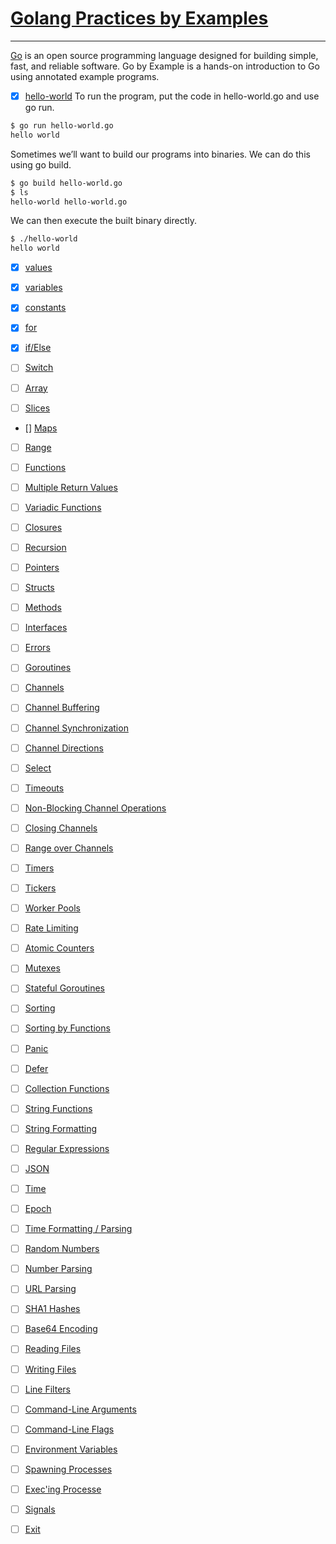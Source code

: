 # [Golang Practices by Examples](https://gobyexample.com)
****

[Go](http://golang.org/) is an open source programming language designed for building simple, fast, and reliable software.
Go by Example is a hands-on introduction to Go using annotated example programs.

- [x] [hello-world](https://gobyexample.com/hello-world)
To run the program, put the code in hello-world.go and use go run.	

```sh
$ go run hello-world.go
hello world
```

Sometimes we’ll want to build our programs into binaries. We can do this using go build.	

```sh
$ go build hello-world.go
$ ls
hello-world	hello-world.go
```

We can then execute the built binary directly.

```sh
$ ./hello-world
hello world
```

- [x] [values](https://gobyexample.com/values)

- [x] [variables](https://gobyexample.com/variables)

- [x] [constants](https://gobyexample.com/constants)

- [x] [for](https://gobyexample.com/for)

- [x] [if/Else](https://gobyexample.com/if-else)

- [ ] [Switch]("https://gobyexample.com/switch")

- [ ] [Array]("https://gobyexample.com/arrays")

- [ ] [Slices]("https://gobyexample.com/slices")

- [] [Maps]("https://gobyexample.com/maps")

- [ ] [Range]("https://gobyexample.com/range")

- [ ] [Functions]("https://gobyexample.com/functions")

- [ ] [Multiple Return Values]("https://gobyexample.com/multiple-return-values")

- [ ] [Variadic Functions]("https://gobyexample.com/variadic-functions")

- [ ] [Closures]("https://gobyexample.com/closures">)

- [ ] [Recursion]("https://gobyexample.com/recursion")

- [ ] [Pointers]("https://gobyexample.com/pointers")

- [ ] [Structs]("https://gobyexample.com/structs")

- [ ] [Methods]("https://gobyexample.com/methods")

- [ ] [Interfaces]("https://gobyexample.com/interfaces")

- [ ] [Errors]("https://gobyexample.com/errors")

- [ ] [Goroutines]("https://gobyexample.com/goroutines")

- [ ] [Channels]("https://gobyexample.com/channels")

- [ ] [Channel Buffering]("https://gobyexample.com/channel-buffering")

- [ ] [Channel Synchronization]("https://gobyexample.com/channel-synchronization")

- [ ] [Channel Directions]("https://gobyexample.com/channel-directions")

- [ ] [Select]("https://gobyexample.com/select")

- [ ] [Timeouts]("https://gobyexample.com/timeouts")

- [ ] [Non-Blocking Channel Operations]("https://gobyexample.com/non-blocking-channel-operations")

- [ ] [Closing Channels]("https://gobyexample.com/closing-channels")

- [ ] [Range over Channels]("https://gobyexample.com/range-over-channels")

- [ ] [Timers]("https://gobyexample.com/timers")

- [ ] [Tickers]("https://gobyexample.com/tickers")

- [ ] [Worker Pools]("https://gobyexample.com/worker-pools")

- [ ] [Rate Limiting]("https://gobyexample.com/rate-limiting")

- [ ] [Atomic Counters]("https://gobyexample.com/atomic-counters")

- [ ] [Mutexes]("https://gobyexample.com/mutexes")

- [ ] [Stateful Goroutines]("https://gobyexample.com/stateful-goroutines")

- [ ] [Sorting]("https://gobyexample.com/sorting")

- [ ] [Sorting by Functions]("https://gobyexample.com/sorting-by-functions")

- [ ] [Panic]("https://gobyexample.com/panic")

- [ ] [Defer]("https://gobyexample.com/defer")

- [ ] [Collection Functions]("https://gobyexample.com/collection-functions")

- [ ] [String Functions]("https://gobyexample.com/string-functions")

- [ ] [String Formatting]("https://gobyexample.com/string-formatting")

- [ ] [Regular Expressions]("https://gobyexample.com/regular-expressions")

- [ ] [JSON]("https://gobyexample.com/json")

- [ ] [Time]("https://gobyexample.com/time")

- [ ] [Epoch]("https://gobyexample.com/epoch")

- [ ] [Time Formatting / Parsing]("https://gobyexample.com/time-formatting-parsing")

- [ ] [Random Numbers]("https://gobyexample.com/random-numbers")

- [ ] [Number Parsing]("https://gobyexample.com/number-parsing")

- [ ] [URL Parsing]("https://gobyexample.com/url-parsing")

- [ ] [SHA1 Hashes]("https://gobyexample.com/sha1-hashes")

- [ ] [Base64 Encoding]("https://gobyexample.com/base64-encoding")

- [ ] [Reading Files]("https://gobyexample.com/reading-files")

- [ ] [Writing Files]("https://gobyexample.com/writing-files")

- [ ] [Line Filters]("https://gobyexample.com/line-filters")

- [ ] [Command-Line Arguments]("https://gobyexample.com/command-line-arguments")

- [ ] [Command-Line Flags]("https://gobyexample.com/command-line-flags")

- [ ] [Environment Variables]("https://gobyexample.com/environment-variables")

- [ ] [Spawning Processes]("https://gobyexample.com/spawning-processes")

- [ ] [Exec'ing Processe]("https://gobyexample.com/execing-processes")

- [ ] [Signals]("https://gobyexample.com/signals")

- [ ] [Exit]("https://gobyexample.com/exit")
